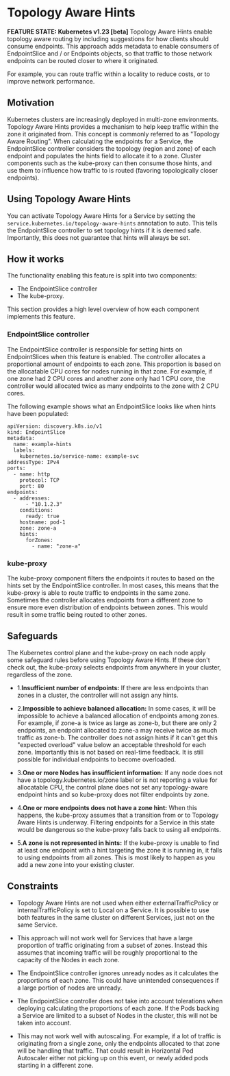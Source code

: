 # Topology Aware Hints
**FEATURE STATE: Kubernetes v1.23 [beta]**
Topology Aware Hints enable topology aware routing by including suggestions for how clients should consume endpoints. This approach adds metadata to enable consumers of EndpointSlice and / or Endpoints objects, so that traffic to those network endpoints can be routed closer to where it originated.

For example, you can route traffic within a locality to reduce costs, or to improve network performance.

## Motivation
Kubernetes clusters are increasingly deployed in multi-zone environments. Topology Aware Hints provides a mechanism to help keep traffic within the zone it originated from. This concept is commonly referred to as "Topology Aware Routing". When calculating the endpoints for a Service, the EndpointSlice controller considers the topology (region and zone) of each endpoint and populates the hints field to allocate it to a zone. Cluster components such as the kube-proxy can then consume those hints, and use them to influence how traffic to is routed (favoring topologically closer endpoints).

## Using Topology Aware Hints
You can activate Topology Aware Hints for a Service by setting the ```service.kubernetes.io/topology-aware-hints``` annotation to auto. This tells the EndpointSlice controller to set topology hints if it is deemed safe. Importantly, this does not guarantee that hints will always be set.

## How it works
The functionality enabling this feature is split into two components: 
- The EndpointSlice controller 
- The kube-proxy. 

This section provides a high level overview of how each component implements this feature.

### EndpointSlice controller
The EndpointSlice controller is responsible for setting hints on EndpointSlices when this feature is enabled. The controller allocates a proportional amount of endpoints to each zone. This proportion is based on the allocatable CPU cores for nodes running in that zone. For example, if one zone had 2 CPU cores and another zone only had 1 CPU core, the controller would allocated twice as many endpoints to the zone with 2 CPU cores.

The following example shows what an EndpointSlice looks like when hints have been populated:

```
apiVersion: discovery.k8s.io/v1
kind: EndpointSlice
metadata:
  name: example-hints
  labels:
    kubernetes.io/service-name: example-svc
addressType: IPv4
ports:
  - name: http
    protocol: TCP
    port: 80
endpoints:
  - addresses:
      - "10.1.2.3"
    conditions:
      ready: true
    hostname: pod-1
    zone: zone-a
    hints:
      forZones:
        - name: "zone-a"
```        
### kube-proxy
The kube-proxy component filters the endpoints it routes to based on the hints set by the EndpointSlice controller. In most cases, this means that the kube-proxy is able to route traffic to endpoints in the same zone. Sometimes the controller allocates endpoints from a different zone to ensure more even distribution of endpoints between zones. This would result in some traffic being routed to other zones.

## Safeguards
The Kubernetes control plane and the kube-proxy on each node apply some safeguard rules before using Topology Aware Hints. If these don't check out, the kube-proxy selects endpoints from anywhere in your cluster, regardless of the zone.

- 1.**Insufficient number of endpoints:** If there are less endpoints than zones in a cluster, the controller will not assign any hints.
 
- 2.**Impossible to achieve balanced allocation:** In some cases, it will be impossible to achieve a balanced allocation of endpoints among zones. For example, if zone-a is twice as large as zone-b, but there are only 2 endpoints, an endpoint allocated to zone-a may receive twice as much traffic as zone-b. The controller does not assign hints if it can't get this "expected overload" value below an acceptable threshold for each zone. Importantly this is not based on real-time feedback. It is still possible for individual endpoints to become overloaded.

- 3.**One or more Nodes has insufficient information:** If any node does not have a topology.kubernetes.io/zone label or is not reporting a value for allocatable CPU, the control plane does not set any topology-aware endpoint hints and so kube-proxy does not filter endpoints by zone.

- 4.**One or more endpoints does not have a zone hint:** When this happens, the kube-proxy assumes that a transition from or to Topology Aware Hints is underway. Filtering endpoints for a Service in this state would be dangerous so the kube-proxy falls back to using all endpoints.

- 5.**A zone is not represented in hints:** If the kube-proxy is unable to find at least one endpoint with a hint targeting the zone it is running in, it falls to using endpoints from all zones. This is most likely to happen as you add a new zone into your existing cluster.

## Constraints
- Topology Aware Hints are not used when either externalTrafficPolicy or internalTrafficPolicy is set to Local on a Service. It is possible to use both features in the same cluster on different Services, just not on the same Service.
 
- This approach will not work well for Services that have a large proportion of traffic originating from a subset of zones. Instead this assumes that incoming traffic will be roughly proportional to the capacity of the Nodes in each zone.
 
- The EndpointSlice controller ignores unready nodes as it calculates the proportions of each zone. This could have unintended consequences if a large portion of nodes are unready.

- The EndpointSlice controller does not take into account tolerations when deploying calculating the proportions of each zone. If the Pods backing a Service are limited to a subset of Nodes in the cluster, this will not be taken into account.

- This may not work well with autoscaling. For example, if a lot of traffic is originating from a single zone, only the endpoints allocated to that zone will be handling that traffic. That could result in Horizontal Pod Autoscaler either not picking up on this event, or newly added pods starting in a different zone.



